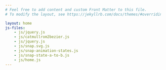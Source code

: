 ```yaml
---
# Feel free to add content and custom Front Matter to this file.
# To modify the layout, see https://jekyllrb.com/docs/themes/#overriding-theme-defaults

layout: home
js-files:
    - js/jquery.js
    - js/catmullrom2bezier.js
    - js/jquery.js
    - js/snap.svg.js
    - js/snap-animation-states.js
    - js/snap-state-a-to-b.js
    - js/home.js
---
```


<!-- <link rel="stylesheet" href="/assets/css/index.css"> -->


